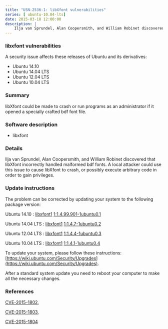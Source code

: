 ```yaml
---
title: "USN-2536-1: libXfont vulnerabilities"
series: [ ubuntu-10.04-lts]
date: 2015-03-18 12:00:00
description: |
    Ilja van Sprundel, Alan Coopersmith, and William Robinet discovered that libXfont incorrectly handled malformed bdf fonts. A local attacker could use this issue to cause libXfont to crash, or possibly execute arbitrary code in order to gain privileges. 
--- 
```

 
### libxfont vulnerabilities

A security issue affects these releases of Ubuntu and its derivatives:

* Ubuntu 14.10
* Ubuntu 14.04 LTS
* Ubuntu 12.04 LTS
* Ubuntu 10.04 LTS

### Summary

libXfont could be made to crash or run programs as an administrator if it opened a specially crafted bdf font file.

### Software description

* libxfont 

### Details

Ilja van Sprundel, Alan Coopersmith, and William Robinet discovered that libXfont incorrectly handled malformed bdf fonts. A local attacker could use this issue to cause libXfont to crash, or possibly execute arbitrary code in order to gain privileges. 

### Update instructions

The problem can be corrected by updating your system to the following package version:

Ubuntu 14.10
 : [libxfont1](https://launchpad.net/ubuntu/+source/libxfont) <span> [1:1.4.99.901-1ubuntu0.1](https://launchpad.net/ubuntu/+source/libxfont/1:1.4.99.901-1ubuntu0.1) </span> 

Ubuntu 14.04 LTS
 : [libxfont1](https://launchpad.net/ubuntu/+source/libxfont) <span> [1:1.4.7-1ubuntu0.2](https://launchpad.net/ubuntu/+source/libxfont/1:1.4.7-1ubuntu0.2) </span> 

Ubuntu 12.04 LTS
 : [libxfont1](https://launchpad.net/ubuntu/+source/libxfont) <span> [1:1.4.4-1ubuntu0.3](https://launchpad.net/ubuntu/+source/libxfont/1:1.4.4-1ubuntu0.3) </span> 

Ubuntu 10.04 LTS
 : [libxfont1](https://launchpad.net/ubuntu/+source/libxfont) <span> [1:1.4.1-1ubuntu0.4](https://launchpad.net/ubuntu/+source/libxfont/1:1.4.1-1ubuntu0.4) </span> 

To update your system, please follow these instructions: [https://wiki.ubuntu.com/Security/Upgrades](https://wiki.ubuntu.com/Security/Upgrades).

After a standard system update you need to reboot your computer to make all the necessary changes. 

### References

 [CVE-2015-1802](http://people.ubuntu.com/~ubuntu-security/cve/CVE-2015-1802), 

 [CVE-2015-1803](http://people.ubuntu.com/~ubuntu-security/cve/CVE-2015-1803), 

 [CVE-2015-1804](http://people.ubuntu.com/~ubuntu-security/cve/CVE-2015-1804)
 
